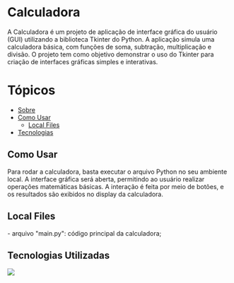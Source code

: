 <h1>Calculadora</h1>
<a id="sobre"></a>
<p> A Calculadora é um projeto de aplicação de interface gráfica do usuário (GUI) utilizando a biblioteca Tkinter do Python. A aplicação simula uma calculadora básica, com funções de soma, subtração, multiplicação e divisão. O projeto tem como objetivo demonstrar o uso do Tkinter para criação de interfaces gráficas simples e interativas.</p>

<a name="ancora"></a>
# Tópicos
- [Sobre](#sobre)
- [Como Usar](#como-usar)
  - [Local Files](#local-files)
- [Tecnologias](#tecnologias)

<a id="como-configurar"></a>
<h2>Como Usar</h2>
<p>Para rodar a calculadora, basta executar o arquivo Python no seu ambiente local. A interface gráfica será aberta, permitindo ao usuário realizar operações matemáticas básicas. A interação é feita por meio de botões, e os resultados são exibidos no display da calculadora.</p>

<a id="local-files"></a>
<h2>Local Files</h2>
<p>- arquivo "main.py": código principal da calculadora;</p>

<a id="tecnologias"></a>
<h2>Tecnologias Utilizadas</h2>
<img src="http://ForTheBadge.com/images/badges/uses-python.svg"/>

